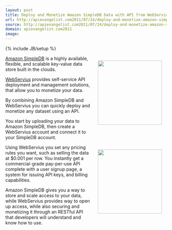 ```yaml
---
layout: post
title: Deploy and Monetize Amazon SimpleDB Data with API from WebServius
url: http://apievangelist.com2011/07/24/deploy-and-monetize-amazon-simpledb-data-with-api-from-webservius/
source: http://apievangelist.com2011/07/24/deploy-and-monetize-amazon-simpledb-data-with-api-from-webservius/
domain: apievangelist.com2011
image: 
---
```

{% include JB/setup %}
<a title="Amazon SimpleDB" href="http://aws.amazon.com/simpledb/"><img style="padding: 15px;" src="http://kinlane-productions.s3.amazonaws.com/AWS_LOGO_CMYK.jpg" alt="" width="200" align="right" /></a><a title="Amazon SimpleDB" href="http://aws.amazon.com/simpledb/">Amazon SimpleDB</a> is a highly available, flexible, and scalable key-value data store built in the clouds.<p></p>
<a title="WebServius" href="http://blog.apievangelist.com/2011/07/18/webservius-api-service-provider/">WebServius</a> provides self-service API deployment and management solutions, that allow you to monetize your data.<p></p>
By combining Amazon SimpleDB and WebServius you can quickly deploy and monetize any dataset using an API.<p></p>
You start by uploading your data to Amazon SimpleDB, then create a WebServius account and connect it to your SimpleDB account.<p></p>
<a title="WebServius" href="http://blog.apievangelist.com/2011/07/18/webservius-api-service-provider/"><img style="padding: 15px;" src="http://kinlane-productions.s3.amazonaws.com/api-service-providers/webservius/webservius-logo.png" alt="" width="200" align="right" /></a>Using WebServius you set any pricing rules you want, such as selling the data at $0.001 per row. You instantly get a commercial-grade pay-per-use API complete with a user signup page, a system for issuing API keys, and billing capabilities.<p></p>
Amazon SimpleDB gives you a way to store and scale access to your data, while WebServius provides way to open up access, while also securing and monetizing it through an RESTful API that developers will understand and know how to use.

